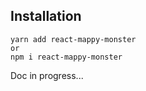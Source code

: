 ## Installation
```
yarn add react-mappy-monster
or
npm i react-mappy-monster
```

Doc in progress...
